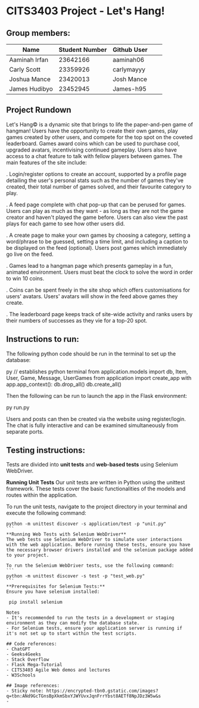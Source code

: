 # CITS3403 Project - Let's Hang!
## Group members: 
| Name          | Student Number | Github User |   |   |
|---------------|----------------|-------------|---|---|
| Aaminah Irfan | 23642166       | aaminah06   |   |   |
| Carly Scott   | 23359926       | carlymayyy  |   |   |
| Joshua Mance  | 23420013       | Josh Mance  |   |   |
| James Hudibyo | 23452945       | James-h95   |   |   |

## Project Rundown
Let's Hang© is a dynamic site that brings to life the paper-and-pen game of hangman! Users have the opportunity to create their own games, play games created by other users, and compete for the top spot on the coveted leaderboard. Games award coins which can be used to purchase cool, upgraded avatars, incentivising continued gameplay. Users also have access to a chat feature to talk with fellow players between games. The main features of the site include:

. Login/register options to create an account, supported by a profile page detailing the user's personal stats such as the number of games they've created, their total number of games solved, and their favourite category to play.

. A feed page complete with chat pop-up that can be perused for games. Users can play as much as they want - as long as they are not the game creator and haven't played the game before. Users can also view the past plays for each game to see how other users did.

. A create page to make your own games by choosing a category, setting a word/phrase to be guessed, setting a time limit, and including a caption to be displayed on the feed (optional). Users post games which immediately go live on the feed.

. Games lead to a hangman page which presents gameplay in a fun, animated environment. Users must beat the clock to solve the word in order to win 10 coins.

. Coins can be spent freely in the site shop which offers customisations for users' avatars. Users' avatars will show in the feed above games they create.

. The leaderboard page keeps track of site-wide activity and ranks users by their numbers of successes as they vie for a top-20 spot.
  
## Instructions to run: 
The following python code should be run in the terminal to set up the database:

py // establishes python terminal
from application.models import db, Item, User, Game, Message, UserGames
from application import create_app
with app.app_context():
    db.drop_all()
    db.create_all()

Then the following can be run to launch the app in the Flask environment:

py run.py

Users and posts can then be created via the website using register/login. The chat is fully interactive and can be examined simultaneously from separate ports. 

## Testing instructions:

Tests are divided into **unit tests** and **web-based tests** using Selenium WebDriver.

**Running Unit Tests**
Our unit tests are written in Python using the unittest framework. These tests cover the basic functionalities of the models and routes within the application.

To run the unit tests, navigate to the project directory in your terminal and execute the following command:
````
python -m unittest discover -s application/test -p "unit.py"
```
**Running Web Tests with Selenium WebDriver**
The web tests use Selenium WebDriver to simulate user interactions with the web application. Before running these tests, ensure you have the necessary browser drivers installed and the selenium package added to your project.

To run the Selenium WebDriver tests, use the following command:
```
python -m unittest discover -s test -p "test_web.py"
```
**Prerequisites for Selenium Tests:**
Ensure you have selenium installed:

 pip install selenium

Notes
- It's recommended to run the tests in a development or staging environment as they can modify the database state.
- For Selenium tests, ensure your application server is running if it's not set up to start within the test scripts.
  
## Code references: 
- ChatGPT
- Geeks4Geeks
- Stack Overflow
- Flask Mega-Tutorial 
- CITS3403 Agile Web demos and lectures
- W3Schools

## Image references:
- Sticky note: https://encrypted-tbn0.gstatic.com/images?q=tbn:ANd9GcTGnsBpXkmSbxYJWYUvxJqnFrrYbst8AETf8NpJDz3W5w&s
- 





  
